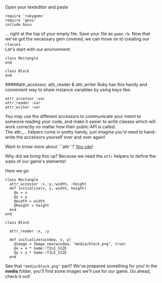 Open your texteditor and paste  
```#!/usr/bin/env ruby -w  
require 'rubygems'  
require 'gosu'  
include Gosu  
```

... right at the top of your empty file. Save your file as ```game.rb```. Now that we've got the necessary gem covered, we can move on to creating our ```classes```.  
Let's start with our environment:  
```
class Rectangle  
end  

class Block  
end  
```

#####attr_accessor, attr_reader & attr_writer
Ruby has this handy and convenient way to share instance variables by using keys like: 
```
attr_accessor :var  
attr_reader :var  
attr_writer :var  
```

You may use the different accessors to communicate your intent to someone reading your code, and make it easier to write classes which will work correctly no matter how their public API is called.  
The attr_... helpers come in pretty handy, just imagine you'd need to hand- write the accessors yourself over and over again!  

Want to know more about ```attr``? [You can][1]!

Why did we bring this up? Because we need the ```attr``` helpers to define the sizes of our game's elements! 

Here we go:
```
class Rectangle
  attr_accessor :x,:y,:width, :height
  def initialize(x, y, width, height)
    @x = x
    @y = y
    @width = width
    @height = height
  end
end

class Block

  attr_reader :x, :y

  def initialize(window, x, y)
    @image = Image.new(window, "media/block.png", true)
    @x = x * Game::TILE_SIZE
    @y = y * Game::TILE_SIZE
  end
```

See that ```"media/block.png"``` part? We've prepared something for you! In the **media** folder, you'll find some images we'll use for our game. Go ahead, check it out! 

[1]: http://ruby-doc.org/core-2.0/Module.html#method-i-attr

